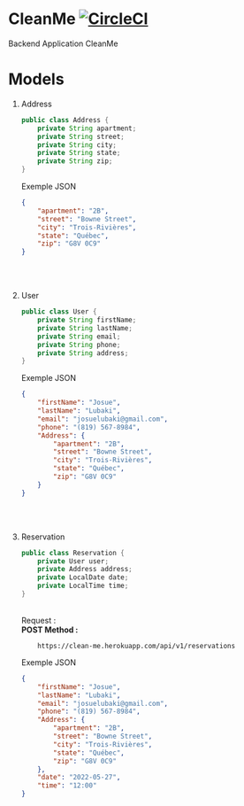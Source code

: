 # CleanMe [![CircleCI](https://circleci.com/gh/josue-lubaki/cleanme/tree/main.svg?style=svg)](https://circleci.com/gh/josue-lubaki/cleanme/tree/main)
Backend Application CleanMe

# Models
<ol>
<li>Address</li>

```java
public class Address {
    private String apartment;
    private String street;
    private String city;
    private String state;
    private String zip;
}
```

Exemple JSON

```json
{
    "apartment": "2B",
    "street": "Bowne Street",
    "city": "Trois-Rivières",
    "state": "Québec",
    "zip": "G8V 0C9"
}
```

<br><br>
<li>User</li>

```java
public class User {
    private String firstName;
    private String lastName;
    private String email;
    private String phone;
    private String address;
}
```
Exemple JSON

```json
{
    "firstName": "Josue",
    "lastName": "Lubaki",
    "email": "josuelubaki@gmail.com",
    "phone": "(819) 567-8984",
    "Address": {
        "apartment": "2B",
        "street": "Bowne Street",
        "city": "Trois-Rivières",
        "state": "Québec",
        "zip": "G8V 0C9"
    } 
}
```

<br><br>
<li>Reservation</li>

```java
public class Reservation {
    private User user;
    private Address address;
    private LocalDate date;
    private LocalTime time;
}
```

<br>
Request : <br>
<b>POST Method :</b>

```http request
    https://clean-me.herokuapp.com/api/v1/reservations
```

Exemple JSON

```json
{
    "firstName": "Josue",
    "lastName": "Lubaki",
    "email": "josuelubaki@gmail.com",
    "phone": "(819) 567-8984",
    "Address": {
        "apartment": "2B",
        "street": "Bowne Street",
        "city": "Trois-Rivières",
        "state": "Québec",
        "zip": "G8V 0C9"
    },
    "date": "2022-05-27",
    "time": "12:00"
}
```
</ol>


